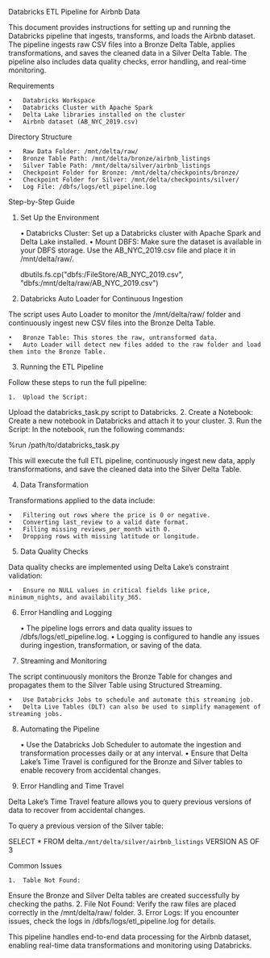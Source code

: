 Databricks ETL Pipeline for Airbnb Data

This document provides instructions for setting up and running the Databricks pipeline that ingests, transforms, and loads the Airbnb dataset. The pipeline ingests raw CSV files into a Bronze Delta Table, applies transformations, and saves the cleaned data in a Silver Delta Table. The pipeline also includes data quality checks, error handling, and real-time monitoring.

Requirements

	•	Databricks Workspace
	•	Databricks Cluster with Apache Spark
	•	Delta Lake libraries installed on the cluster
	•	Airbnb dataset (AB_NYC_2019.csv)

Directory Structure

	•	Raw Data Folder: /mnt/delta/raw/
	•	Bronze Table Path: /mnt/delta/bronze/airbnb_listings
	•	Silver Table Path: /mnt/delta/silver/airbnb_listings
	•	Checkpoint Folder for Bronze: /mnt/delta/checkpoints/bronze/
	•	Checkpoint Folder for Silver: /mnt/delta/checkpoints/silver/
	•	Log File: /dbfs/logs/etl_pipeline.log


Step-by-Step Guide

1. Set Up the Environment

	•	Databricks Cluster: Set up a Databricks cluster with Apache Spark and Delta Lake installed.
	•	Mount DBFS: Make sure the dataset is available in your DBFS storage. Use the AB_NYC_2019.csv file and place it in /mnt/delta/raw/.

	dbutils.fs.cp("dbfs:/FileStore/AB_NYC_2019.csv", "dbfs:/mnt/delta/raw/AB_NYC_2019.csv")

2. Databricks Auto Loader for Continuous Ingestion

The script uses Auto Loader to monitor the /mnt/delta/raw/ folder and continuously ingest new CSV files into the Bronze Delta Table.

	•	Bronze Table: This stores the raw, untransformed data.
	•	Auto Loader will detect new files added to the raw folder and load them into the Bronze Table.

3. Running the ETL Pipeline

Follow these steps to run the full pipeline:

	1.	Upload the Script:
Upload the databricks_task.py script to Databricks.
	2.	Create a Notebook:
Create a new notebook in Databricks and attach it to your cluster.
	3.	Run the Script:
In the notebook, run the following commands:

%run /path/to/databricks_task.py

This will execute the full ETL pipeline, continuously ingest new data, apply transformations, and save the cleaned data into the Silver Delta Table.

4. Data Transformation

Transformations applied to the data include:

	•	Filtering out rows where the price is 0 or negative.
	•	Converting last_review to a valid date format.
	•	Filling missing reviews_per_month with 0.
	•	Dropping rows with missing latitude or longitude.

5. Data Quality Checks

Data quality checks are implemented using Delta Lake’s constraint validation:

	•	Ensure no NULL values in critical fields like price, minimum_nights, and availability_365.

6. Error Handling and Logging

	•	The pipeline logs errors and data quality issues to /dbfs/logs/etl_pipeline.log.
	•	Logging is configured to handle any issues during ingestion, transformation, or saving of the data.

7. Streaming and Monitoring

The script continuously monitors the Bronze Table for changes and propagates them to the Silver Table using Structured Streaming.

	•	Use Databricks Jobs to schedule and automate this streaming job.
	•	Delta Live Tables (DLT) can also be used to simplify management of streaming jobs.

8. Automating the Pipeline

	•	Use the Databricks Job Scheduler to automate the ingestion and transformation processes daily or at any interval.
	•	Ensure that Delta Lake’s Time Travel is configured for the Bronze and Silver tables to enable recovery from accidental changes.

9. Error Handling and Time Travel

Delta Lake’s Time Travel feature allows you to query previous versions of data to recover from accidental changes.

To query a previous version of the Silver table:

SELECT * FROM delta.`/mnt/delta/silver/airbnb_listings` VERSION AS OF 3

Common Issues

	1.	Table Not Found:
Ensure the Bronze and Silver Delta tables are created successfully by checking the paths.
	2.	File Not Found:
Verify the raw files are placed correctly in the /mnt/delta/raw/ folder.
	3.	Error Logs:
If you encounter issues, check the logs in /dbfs/logs/etl_pipeline.log for details.


This pipeline handles end-to-end data processing for the Airbnb dataset, enabling real-time data transformations and monitoring using Databricks.